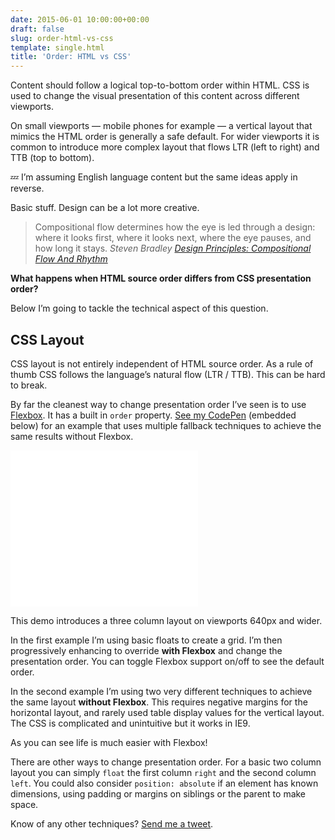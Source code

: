 ```yaml
---
date: 2015-06-01 10:00:00+00:00
draft: false
slug: order-html-vs-css
template: single.html
title: 'Order: HTML vs CSS'
---
```


Content should follow a logical top-to-bottom order within HTML. CSS is used to change the visual presentation of this content across different viewports.

On small viewports — mobile phones for example — a vertical layout that mimics the HTML order is generally a safe default. For wider viewports it is common to introduce more complex layout that flows LTR (left to right) and TTB (top to bottom).

💤 I’m assuming English language content but the same ideas apply in reverse.

Basic stuff. Design can be a lot more creative.

> Compositional flow determines how the eye is led through a design: where it looks first, where it looks next, where the eye pauses, and how long it stays.
> <cite>Steven Bradley [Design Principles: Compositional Flow And Rhythm](http://www.smashingmagazine.com/2015/04/29/design-principles-compositional-flow-and-rhythm/)</cite>

**What happens when HTML source order differs from CSS presentation order?**

Below I’m going to tackle the technical aspect of this question.

## CSS Layout

CSS layout is not entirely independent of HTML source order. As a rule of thumb CSS follows the language’s natural flow (LTR / TTB). This can be hard to break.

By far the cleanest way to change presentation order I’ve seen is to use [Flexbox](https://css-tricks.com/snippets/css/a-guide-to-flexbox/). It has a built in `order` property. [See my CodePen](http://codepen.io/dbushell/full/rVjoBr/) (embedded below) for an example that uses multiple fallback techniques to achieve the same results without Flexbox.

<div class="b-post__image">
  <iframe height="250" scrolling="no" title="Reversing HTML Source Order" src="//codepen.io/dbushell/embed/rVjoBr/?height=150&theme-id=0&default-tab=result&embed-version=2" frameborder="no" allowtransparency="true" allowfullscreen="true">See the Pen <a href="https://codepen.io/dbushell/pen/rVjoBr/">Reversing HTML Source Order</a> by David Bushell (<a href="https://codepen.io/dbushell">@dbushell</a>) on <a href="https://codepen.io">CodePen</a>.</iframe>
</div>

This demo introduces a three column layout on viewports 640px and wider.

In the first example I’m using basic floats to create a grid. I’m then progressively enhancing to override **with Flexbox** and change the presentation order. You can toggle Flexbox support on/off to see the default order.

In the second example I’m using two very different techniques to achieve the same layout **without Flexbox**. This requires negative margins for the horizontal layout, and rarely used table display values for the vertical layout. The CSS is complicated and unintuitive but it works in IE9.

As you can see life is much easier with Flexbox!

There are other ways to change presentation order. For a basic two column layout you can simply `float` the first column `right` and the second column `left`. You could also consider `position: absolute` if an element has known dimensions, using padding or margins on siblings or the parent to make space.

Know of any other techniques? [Send me a tweet](http://twitter.com/dbushell).
